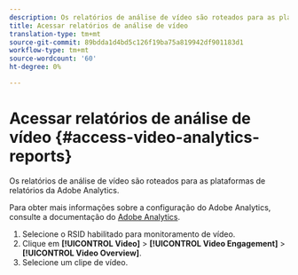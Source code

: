 ```yaml
---
description: Os relatórios de análise de vídeo são roteados para as plataformas de relatórios da Adobe Analytics.
title: Acessar relatórios de análise de vídeo
translation-type: tm+mt
source-git-commit: 89bdda1d4bd5c126f19ba75a819942df901183d1
workflow-type: tm+mt
source-wordcount: '60'
ht-degree: 0%

---
```



# Acessar relatórios de análise de vídeo {#access-video-analytics-reports}

Os relatórios de análise de vídeo são roteados para as plataformas de relatórios da Adobe Analytics.

Para obter mais informações sobre a configuração do Adobe Analytics, consulte a documentação do [Adobe Analytics](https://microsite.omniture.com/t2/help/en_US/reference/).
1. Selecione o RSID habilitado para monitoramento de vídeo.
1. Clique em **[!UICONTROL Video]** > **[!UICONTROL Video Engagement]** > **[!UICONTROL Video Overview]**.
1. Selecione um clipe de vídeo.
